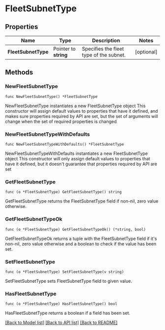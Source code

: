 # FleetSubnetType

## Properties

Name | Type | Description | Notes
------------ | ------------- | ------------- | -------------
**FleetSubnetType** | Pointer to **string** | Specifies the fleet type of the subnet. | [optional] 

## Methods

### NewFleetSubnetType

`func NewFleetSubnetType() *FleetSubnetType`

NewFleetSubnetType instantiates a new FleetSubnetType object
This constructor will assign default values to properties that have it defined,
and makes sure properties required by API are set, but the set of arguments
will change when the set of required properties is changed

### NewFleetSubnetTypeWithDefaults

`func NewFleetSubnetTypeWithDefaults() *FleetSubnetType`

NewFleetSubnetTypeWithDefaults instantiates a new FleetSubnetType object
This constructor will only assign default values to properties that have it defined,
but it doesn't guarantee that properties required by API are set

### GetFleetSubnetType

`func (o *FleetSubnetType) GetFleetSubnetType() string`

GetFleetSubnetType returns the FleetSubnetType field if non-nil, zero value otherwise.

### GetFleetSubnetTypeOk

`func (o *FleetSubnetType) GetFleetSubnetTypeOk() (*string, bool)`

GetFleetSubnetTypeOk returns a tuple with the FleetSubnetType field if it's non-nil, zero value otherwise
and a boolean to check if the value has been set.

### SetFleetSubnetType

`func (o *FleetSubnetType) SetFleetSubnetType(v string)`

SetFleetSubnetType sets FleetSubnetType field to given value.

### HasFleetSubnetType

`func (o *FleetSubnetType) HasFleetSubnetType() bool`

HasFleetSubnetType returns a boolean if a field has been set.


[[Back to Model list]](../README.md#documentation-for-models) [[Back to API list]](../README.md#documentation-for-api-endpoints) [[Back to README]](../README.md)


